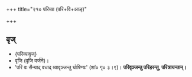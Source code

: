 +++
title="२१० परिव्या (परि+वि+आङ्)"

+++

## वृज्
- {परिव्यावृज्}
- वृजि (वृजि वर्जने)।
- 'परि वः सैन्याद् वधाद् व्यावृञ्जन्तु घोषिण्यः' (शां० गृ० ३।९)। **परिवृञ्जन्तु परिहरन्तु, परित्रायन्ताम्।**
